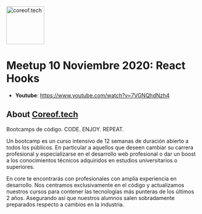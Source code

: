 <a href="https://www.coreof.tech/" target="_blank">
  <img src="https://api.brandy.run/core/logo" width="100" title="coreof.tech" alt="coreof.tech">
</a>

# Meetup 10 Noviembre 2020: React Hooks

* **Youtube**: https://www.youtube.com/watch?v=7VGNQhdNzh4

## About [Coreof.tech](https://www.coreof.tech/)

Bootcamps de código. CODE. ENJOY. REPEAT.

Un bootcamp es un curso intensivo de 12 semanas de duración abierto a todos los públicos. En particular a aquellos que deseen cambiar su carrera profesional y especializarse en el desarrollo web profesional o dar un boost a los conocimientos técnicos adquiridos en estudios universitarios o superiores.

En core te encontrarás con profesionales con amplia experiencia en desarrollo. Nos centramos exclusivamente en el código y actualizamos nuestros cursos para contener las tecnologías más punteras de los últimos 2 años. Asegurando así que nuestros alumnos salen sobradamente preparados respecto a cambios en la industria.

